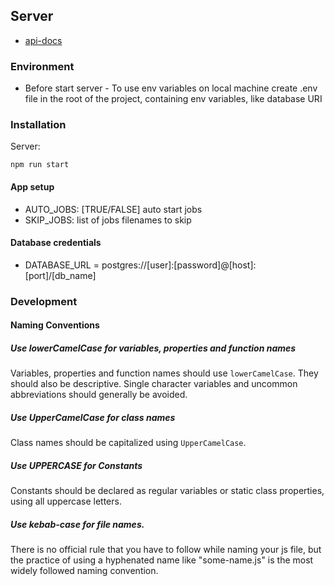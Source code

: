 ## Server

- [api-docs](https://exapmle.app/api-docs/#/)

### Environment
- Before start server -
To use env variables on local machine create .env file in the root of the project, containing env variables, like database URI

### Installation
Server:
```
npm run start
```

#### App setup
- AUTO_JOBS: [TRUE/FALSE] auto start jobs
- SKIP_JOBS: list of jobs filenames to skip

#### Database credentials
- DATABASE_URL = postgres://[user]:[password]@[host]:[port]/[db_name]

### Development

#### Naming Conventions

##### Use lowerCamelCase for variables, properties and function names

Variables, properties and function names should use `lowerCamelCase`.  They
should also be descriptive. Single character variables and uncommon
abbreviations should generally be avoided.

##### Use UpperCamelCase for class names

Class names should be capitalized using `UpperCamelCase`.


##### Use UPPERCASE for Constants

Constants should be declared as regular variables or static class properties,
using all uppercase letters.

##### Use kebab-case for file names.

There is no official rule that you have to follow while naming your js file,
but the practice of using a hyphenated name like "some-name.js" is the most widely followed naming convention.